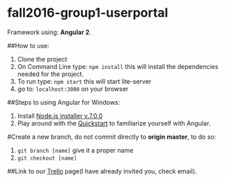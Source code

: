 # fall2016-group1-userportal

Framework using: **Angular 2**.

##How to use:
1. Clone the project
2. On Command Line type: `npm install` this will install the dependencies needed for the project.
3. To run type: `npm start` this will start lite-server
4. go to: `localhost:3000` on your browser

##Steps to using Angular for Windows:
1. Install [Node.js installer v.7.0.0](https://nodejs.org/en/)
2. Play around with the [Quickstart](https://angular.io/docs/ts/latest/quickstart.html) to familiarize yourself with Angular. 

#Create a new branch, do not commit directly to **origin master**, to do so:
1. `git branch [name]` give it a proper name
2. `git checkout [name]`

##Link to our [Trello](https://trello.com/group1user) page(I have already invited you, check email).


